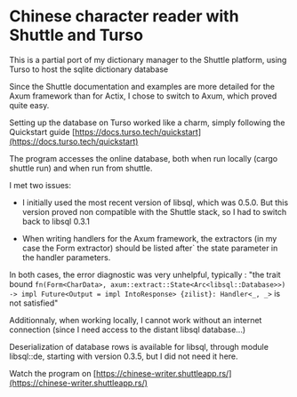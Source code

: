 # Chinese character reader with Shuttle and Turso

This is a partial port of my dictionary manager to the Shuttle platform, using Turso to host the sqlite dictionary database

Since the Shuttle documentation and examples are more detailed for the Axum framework than for Actix, I chose to switch to Axum, which proved quite easy.

Setting up the database on Turso worked like a charm, simply following the Quickstart guide [https://docs.turso.tech/quickstart](https://docs.turso.tech/quickstart)

The program accesses the online database, both when run locally (cargo shuttle run) and when run from shuttle.

I met two issues:

- I initially used the most recent version of libsql, which was 0.5.0. But this version proved non compatible with the Shuttle stack, so I had to switch back to libsql 0.3.1

- When writing handlers for the Axum framework, the extractors (in my case the Form extractor) should be listed after` the state parameter in the handler parameters.

In both cases, the error diagnostic was very unhelpful, typically :
"the trait bound `fn(Form<CharData>, axum::extract::State<Arc<libsql::Database>>) -> impl Future<Output = impl IntoResponse> {zilist}: Handler<_, _>` is not satisfied"

Additionnaly, when working locally, I cannot work without an internet connection (since I need access to the distant libsql database...)

Deserialization of database rows is available for libsql, through module libsql::de, starting with version 0.3.5, but I did not need it here.

Watch the program on [https://chinese-writer.shuttleapp.rs/](https://chinese-writer.shuttleapp.rs/)
